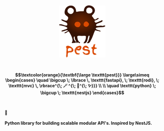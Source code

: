 <p align="center">
  <img width="150" src="./.github/img/logo.svg">
</p>
<br/>

<p align="center">
<strong>
<!-- <span>pest ≃ fastapi + rodi + mvc + Optional[loguru] + 🪄</span> -->

```math
\textcolor{orange}{\textbf{\large \texttt{pest}}} \large\simeq
  \begin{cases} 
    \quad \bigcup \; \lbrace \, \texttt{fastapi}, \; \texttt{rodi}, \; \texttt{mvc} \, \rbrace^{\; 🪄 ^{\; 🦄^{\; ✨}}} 
    \\ \\ 
    \quad \texttt{python} \; \bigcup \; \texttt{nestjs} 
  \end{cases}
```

<br/><br/>
🐀
<br/><br/>
Python library for building scalable modular API's. Inspired by NestJS.
</strong>
</p>



